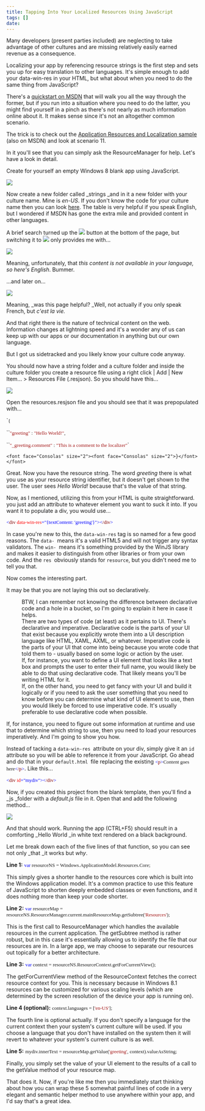 ```yaml
---
title: Tapping Into Your Localized Resources Using JavaScript
tags: []
date: 
---
```


Many developers (present parties included) are neglecting to take advantage of other cultures and are missing relatively easily earned revenue as a consequence.

Localizing your app by referencing resource strings is the first step and sets you up for easy translation to other languages. It's simple enough to add your data-win-res in your HTML, but what about when you need to do the same thing from JavaScript?

There's a [quickstart on MSDN](http://msdn.microsoft.com/en-us/library/windows/apps/hh465254.aspx) that will walk you all the way through the former, but if you run into a situation where you need to do the latter, you might find yourself in a pinch as there's not nearly as much information online about it. It makes sense since it's not an altogether common scenario.

The trick is to check out the [Application Resources and Localization sample](http://code.msdn.microsoft.com/windowsapps/Application-resources-and-cd0c6eaa) (also on MSDN) and look at scenario 11.

In it you'll see that you can simply ask the ResourceManager for help. Let's have a look in detail.

Create for yourself an empty Windows 8 blank app using JavaScript.

![](http://codefoster.blob.core.windows.net/site/image/c16a6b3bbe6c4960a3e5e01ad99ef423/resjs_01_1.png)

Now create a new folder called _strings _and in it a new folder with your culture name. Mine is _en-US_. If you don't know the code for your culture name then you can look [here](http://msdn.microsoft.com/en-us/library/ee825488(v=CS.20).aspx). The table is very helpful if you speak English, but I wondered if MSDN has gone the extra mile and provided content in other languages.

A brief search turned up the ![](http://codefoster.blob.core.windows.net/site/image/4765882480c445d9b82e02a5703ef562/resjs_02_1.png) button at the bottom of the page, but switching it to ![](http://codefoster.blob.core.windows.net/site/image/90b81b3d7c444352b6b804de866f4fba/resjs_03_1.png) only provides me with...

![](http://codefoster.blob.core.windows.net/site/image/cc2a08be176e49d0b66cf2aad59319ea/resjs_04_1.png)

Meaning, unfortunately, that _this content is not available in your language, so here's English_. Bummer.

...and later on...

![](http://codefoster.blob.core.windows.net/site/image/a1887b63c1734756840ee025568d30fd/resjs_05_1.png)

Meaning, _was this page helpful? _Well, not actually if you only speak French, but _c'est la vie._

And that right there is the nature of technical content on the web. Information changes at lightning speed and it's a wonder any of us can keep up with our apps or our documentation in anything but our own language.

But I got us sidetracked and you likely know your culture code anyway.

You should now have a string folder and a culture folder and inside the culture folder you create a resource file using a right click | Add | New Item... > Resources File (.resjson). So you should have this...

![](http://codefoster.blob.core.windows.net/site/image/ec431692c0894a8cac634224ff203561/resjs_06_1.png)

Open the resources.resjson file and you should see that it was prepopulated with...

`<font face="Consolas" size="2"><font face="Consolas" size="2">{

  </font></font>``<font color="#a31515" face="Consolas" size="2"><font color="#a31515" face="Consolas" size="2"><font color="#a31515" face="Consolas" size="2">"greeting"</font></font></font><font face="Consolas" size="2"><font face="Consolas" size="2"> : </font></font><font color="#a31515" face="Consolas" size="2"><font color="#a31515" face="Consolas" size="2"><font color="#a31515" face="Consolas" size="2">"Hello World!"</font></font></font><font face="Consolas" size="2"><font face="Consolas" size="2">,

  </font></font>``<font color="#a31515" face="Consolas" size="2"><font color="#a31515" face="Consolas" size="2"><font color="#a31515" face="Consolas" size="2">"_greeting.comment"</font></font></font><font face="Consolas" size="2"><font face="Consolas" size="2"> : </font></font><font color="#a31515" face="Consolas" size="2"><font color="#a31515" face="Consolas" size="2"><font color="#a31515" face="Consolas" size="2">"This is a comment to the localizer"</font></font></font>`

`<font face="Consolas" size="2"><font face="Consolas" size="2">}</font></font>`

Great. Now you have the resource string. The word _greeting_ there is what you use as your resource string identifier, but it doesn't get shown to the user. The user sees _Hello World!_ because that's the value of that string.

Now, as I mentioned, utilizing this from your HTML is quite straightforward. you just add an attribute to whatever element you want to suck it into. If you want it to populate a div, you would use...

<font color="#0000ff" face="Consolas" size="2"><font color="#0000ff" face="Consolas" size="2"><font color="#0000ff" face="Consolas" size="2"><</font></font></font><font color="#800000" face="Consolas" size="2"><font color="#800000" face="Consolas" size="2"><font color="#800000" face="Consolas" size="2">div</font></font></font><font face="Consolas" size="2"><font face="Consolas" size="2"> </font></font><font color="#ff0000" face="Consolas" size="2"><font color="#ff0000" face="Consolas" size="2"><font color="#ff0000" face="Consolas" size="2">data-win-res</font></font></font><font color="#0000ff" face="Consolas" size="2"><font color="#0000ff" face="Consolas" size="2"><font color="#0000ff" face="Consolas" size="2">="{textContent: 'greeting'}"></font></font><</font><font color="#800000" face="Consolas" size="2"><font color="#800000" face="Consolas" size="2"><font color="#800000" face="Consolas" size="2">/div</font></font></font><font color="#0000ff" face="Consolas" size="2">></font>

In case you're new to this, the `data-win-res` tag is so named for a few good reasons. The `data- `means it's a valid HTML5 and will not trigger any syntax validators. The `win- `means it's something provided by the WinJS library and makes it easier to distinguish from other libraries or from your own code. And the `res `obviously stands for `resource`, but you didn't need me to tell you that.

Now comes the interesting part.

It may be that you are not laying this out so declaratively.

<div style="margin-left: 40px;">BTW, I can remember not knowing the difference between declarative code and a hole in a bucket, so I'm going to explain it here in case it helps.</div>

<div style="margin-left: 40px;">There are two types of code (at least) as it pertains to UI. There's declarative and imperative. Declarative code is the parts of your UI that exist because you explicitly wrote them into a UI description language like HTML, XAML, AXML, or whatever. Imperative code is the parts of your UI that come into being because you wrote code that told them to - usually based on some logic or action by the user.</div>

<div style="margin-left: 40px;">If, for instance, you want to define a UI element that looks like a text box and prompts the user to enter their full name, you would likely be able to do that using declarative code. That likely means you'll be writing HTML for it.</div>

<div style="margin-left: 40px;">If, on the other hand, you need to get fancy with your UI and build it logically or if you need to ask the user something that you need to know before you can determine what kind of UI element to use, then you would likely be forced to use imperative code. It's usually preferable to use declarative code when possible.</div>

If, for instance, you need to figure out some information at runtime and use that to determine which string to use, then you need to load your resources imperatively. And I'm going to show you how.

Instead of tacking a `data-win-res `attribute on your div, simply give it an `id `attribute so you will be able to reference it from your JavaScript. Go ahead and do that in your `default.html `file replacing the existing <font color="#0000ff" face="Consolas" size="2"><</font><font color="#800000" face="Consolas" size="2"><font color="#800000" face="Consolas" size="2"><font color="#800000" face="Consolas" size="2">p</font></font></font><font color="#0000ff" face="Consolas" size="2">></font><font face="Consolas" size="2">Content goes here</font><font color="#0000ff" face="Consolas" size="2"><</font><font color="#800000" face="Consolas" size="2"><font color="#800000" face="Consolas" size="2"><font color="#800000" face="Consolas" size="2">/p</font></font></font><font color="#0000ff" face="Consolas" size="2">></font>. Like this...

<font color="#0000ff" face="Consolas" size="2"><font color="#0000ff" face="Consolas" size="2"><font color="#0000ff" face="Consolas" size="2"><</font></font></font><font color="#800000" face="Consolas" size="2"><font color="#800000" face="Consolas" size="2"><font color="#800000" face="Consolas" size="2">div</font></font></font><font face="Consolas" size="2"><font face="Consolas" size="2"> </font></font><font color="#ff0000" face="Consolas" size="2"><font color="#ff0000" face="Consolas" size="2"><font color="#ff0000" face="Consolas" size="2">id</font></font></font><font color="#0000ff" face="Consolas" size="2"><font color="#0000ff" face="Consolas" size="2"><font color="#0000ff" face="Consolas" size="2">="mydiv"></font></font><</font><font color="#800000" face="Consolas" size="2"><font color="#800000" face="Consolas" size="2"><font color="#800000" face="Consolas" size="2">/div</font></font></font><font color="#0000ff" face="Consolas" size="2">></font>

Now, if you created this project from the blank template, then you'll find a _js _folder with a _default.js_ file in it. Open that and add the following method...

![](http://codefoster.blob.core.windows.net/site/image/a3f181aef32e45b89439acb88e2f9349/resjs_07_6.png)

And that should work. Running the app (CTRL+F5) should result in a comforting _Hello World _in white text rendered on a black background.

Let me break down each of the five lines of that function, so you can see not only _that _it works but _why_.

**Line 1:** <font color="#0000ff" face="Consolas" size="2"><font color="#0000ff" face="Consolas" size="2"><font color="#0000ff" face="Consolas" size="2">var</font></font></font><font face="Consolas" size="2"><font face="Consolas" size="2"> resourceNS = Windows.ApplicationModel.Resources.Core;</font></font>

This simply gives a shorter handle to the resources core which is built into the Windows application model. It's a common practice to use this feature of JavaScript to shorten deeply embedded classes or even functions, and it does nothing more than keep your code shorter.

**Line 2:** <font color="#0000ff" face="Consolas" size="2"><font color="#0000ff" face="Consolas" size="2"><font color="#0000ff" face="Consolas" size="2">var</font></font></font><font face="Consolas" size="2"><font face="Consolas" size="2"> resourceMap = resourceNS.ResourceManager.current.mainResourceMap.getSubtree(</font></font><font color="#a31515" face="Consolas" size="2"><font color="#a31515" face="Consolas" size="2"><font color="#a31515" face="Consolas" size="2">'Resources'</font></font></font><font face="Consolas" size="2"><font face="Consolas" size="2">);</font></font>

This is the first call to ResourceManager which handles the available resources in the current application. The getSubtree method is rather robust, but in this case it's essentially allowing us to identify the file that our resources are in. In a large app, we may choose to separate our resources out topically for a better architecture.

**Line 3:** <font color="#0000ff" face="Consolas" size="2"><font color="#0000ff" face="Consolas" size="2"><font color="#0000ff" face="Consolas" size="2">var</font></font></font><font face="Consolas" size="2"><font face="Consolas" size="2"> context = resourceNS.ResourceContext.getForCurrentView();</font></font>

The getForCurrentView method of the ResourceContext fetches the correct resource context for you. This is necessary because in Windows 8.1 resources can be customized for various scaling levels (which are determined by the screen resolution of the device your app is running on).

**Line 4 (optional):** <font face="Consolas" size="2"><font face="Consolas" size="2">context.languages = [</font></font><font color="#a31515" face="Consolas" size="2"><font color="#a31515" face="Consolas" size="2"><font color="#a31515" face="Consolas" size="2">'en-US'</font></font></font><font face="Consolas" size="2"><font face="Consolas" size="2">];</font></font>

The fourth line is optional actually. If you don't specify a language for the current context then your system's current culture will be used. If you choose a language that you don't have installed on the system then it will revert to whatever your system's current culture is as well.

**Line 5:** <font face="Consolas" size="2"><font face="Consolas" size="2">mydiv.innerText = resourceMap.getValue(</font></font><font color="#a31515" face="Consolas" size="2"><font color="#a31515" face="Consolas" size="2"><font color="#a31515" face="Consolas" size="2">'greeting'</font></font></font><font face="Consolas" size="2"><font face="Consolas" size="2">, context).valueAsString;</font></font>

Finally, you simply set the value of your UI element to the results of a call to the getValue method of your resource map.

That does it. Now, if you're like me then you immediately start thinking about how you can wrap these 5 somewhat painful lines of code in a very elegant and semantic helper method to use anywhere within your app, and I'd say that's a great idea.